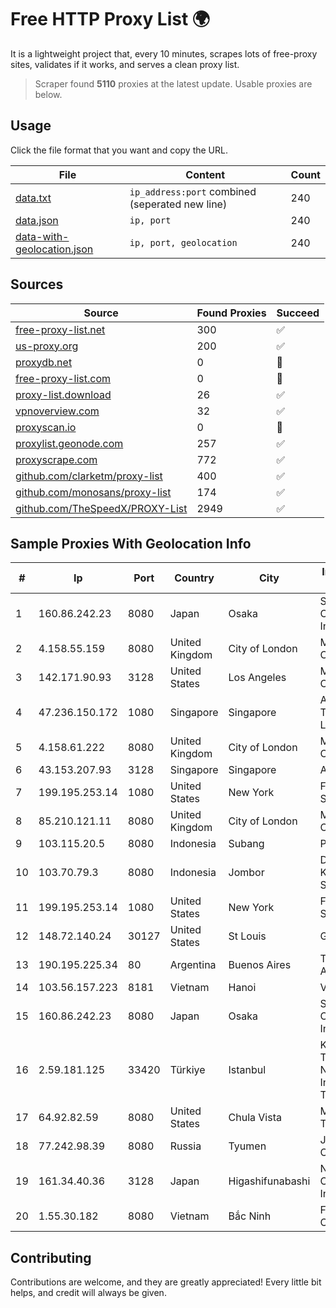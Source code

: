 
# Free HTTP Proxy List 🌍

It is a lightweight project that, every 10 minutes, scrapes lots of free-proxy sites, validates if it works, and serves a clean proxy list.


> Scraper found **5110** proxies at the latest update. Usable proxies are below.

## Usage

Click the file format that you want and copy the URL.


|File|Content|Count|
|----|-------|-----|
|[data.txt](https://raw.githubusercontent.com/themiralay/Proxy-List-World/master/data.txt)|`ip_address:port` combined (seperated new line)|240|
|[data.json](https://raw.githubusercontent.com/themiralay/Proxy-List-World/master/data.json)|`ip, port`|240|
|[data-with-geolocation.json](https://raw.githubusercontent.com/themiralay/Proxy-List-World/master/data-with-geolocation.json)|`ip, port, geolocation`|240|

## Sources

|Source|Found Proxies|Succeed|
|------|-------------|-------|
|[free-proxy-list.net](https://free-proxy-list.net)|300|✅|
|[us-proxy.org](https://www.us-proxy.org)|200|✅|
|[proxydb.net](http://proxydb.net)|0|🚫|
|[free-proxy-list.com](https://free-proxy-list.com/?page=&port=&type%5B%5D=http&type%5B%5D=https&up_time=0&search=Search)|0|🚫|
|[proxy-list.download](https://www.proxy-list.download/HTTP)|26|✅|
|[vpnoverview.com](https://vpnoverview.com/privacy/anonymous-browsing/free-proxy-servers)|32|✅|
|[proxyscan.io](https://www.proxyscan.io)|0|🚫|
|[proxylist.geonode.com](https://proxylist.geonode.com/api/proxy-list?limit=300&page=1&sort_by=lastChecked&sort_type=desc&protocols=http,https)|257|✅|
|[proxyscrape.com](https://api.proxyscrape.com/v2/?request=displayproxies&protocol=http&timeout=10000&country=all&ssl=all&anonymity=all)|772|✅|
|[github.com/clarketm/proxy-list](https://raw.githubusercontent.com/clarketm/proxy-list/master/proxy-list-raw.txt)|400|✅|
|[github.com/monosans/proxy-list](https://raw.githubusercontent.com/monosans/proxy-list/main/proxies/http.txt)|174|✅|
|[github.com/TheSpeedX/PROXY-List](https://raw.githubusercontent.com/TheSpeedX/PROXY-List/master/http.txt)|2949|✅|


## Sample Proxies With Geolocation Info

|#|Ip|Port|Country|City|Internet Service Provider|
|-|--|----|-------|----|-------------------------|
|1|160.86.242.23|8080|Japan|Osaka|Sony Network Communications Inc|
|2|4.158.55.159|8080|United Kingdom|City of London|Microsoft Corporation|
|3|142.171.90.93|3128|United States|Los Angeles|Multacom Corporation|
|4|47.236.150.172|1080|Singapore|Singapore|Alibaba (US) Technology Co., Ltd.|
|5|4.158.61.222|8080|United Kingdom|City of London|Microsoft Corporation|
|6|43.153.207.93|3128|Singapore|Singapore|Aceville Pte.ltd|
|7|199.195.253.14|1080|United States|New York|FranTech Solutions|
|8|85.210.121.11|8080|United Kingdom|City of London|Microsoft Corporation|
|9|103.115.20.5|8080|Indonesia|Subang|PMYNET|
|10|103.70.79.3|8080|Indonesia|Jombor|Diskominfo Kabupaten Sukoharjo|
|11|199.195.253.14|1080|United States|New York|FranTech Solutions|
|12|148.72.140.24|30127|United States|St Louis|GoDaddy.com|
|13|190.195.225.34|80|Argentina|Buenos Aires|Telecom Argentina S.A.|
|14|103.56.157.223|8181|Vietnam|Hanoi|VCCORP|
|15|160.86.242.23|8080|Japan|Osaka|Sony Network Communications Inc|
|16|2.59.181.125|33420|Türkiye|Istanbul|Kadir Huseyin Tezcan Nosspeed Internet Teknolojileri|
|17|64.92.82.59|8080|United States|Chula Vista|Momentum Telecom, Inc.|
|18|77.242.98.39|8080|Russia|Tyumen|JSC "Russian Company" LIR|
|19|161.34.40.36|3128|Japan|Higashifunabashi|NTT PC Communications, Inc.|
|20|1.55.30.182|8080|Vietnam|Bắc Ninh|FPT Telecom Company|



## Contributing

Contributions are welcome, and they are greatly appreciated! Every
little bit helps, and credit will always be given.

